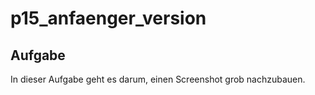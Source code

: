 # p15_anfaenger_version

## Aufgabe

In dieser Aufgabe geht es darum, einen Screenshot grob nachzubauen.



